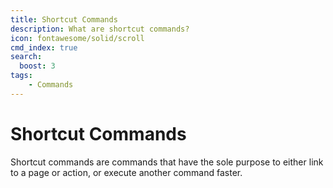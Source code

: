 ```yaml
---
title: Shortcut Commands
description: What are shortcut commands?
icon: fontawesome/solid/scroll
cmd_index: true
search:
  boost: 3
tags:
    - Commands
---
```


# Shortcut Commands
Shortcut commands are commands that have the sole purpose to either link to a page or action, or execute another command faster.